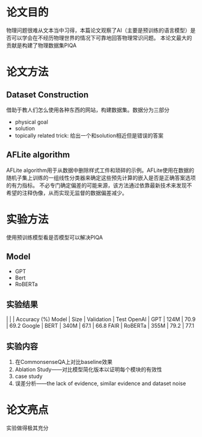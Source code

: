 # 论文目的
物理问题很难从文本当中习得，本篇论文观察了AI（主要是预训练的语言模型）是否可以学会在不经历物理世界的情况下可靠地回答物理常识问题。
本论文最大的贡献是构建了物理数据集PIQA

# 论文方法
## Dataset Construction
借助于教人们怎么使用各种东西的网站，构建数据集。数据分为三部分
- physical goal
- solution
- topically related trick: 给出一个和solution相近但是错误的答案

## AFLite algorithm
AFLite algorithm用于从数据中删除样式工件和琐碎的示例。AFLite使用在数据的随机子集上训练的一组线性分类器来确定这些预先计算的嵌入是否是正确答案选项的有力指标。 不必专门确定偏差的可能来源，该方法通过依靠最新技术来发现不希望的注释伪像，从而实现无监督的数据偏差减少。


# 实验方法
使用预训练模型看是否模型可以解决PIQA
## Model
- GPT
- Bert
- RoBERTa

## 实验结果
| | | Accuracy (%)
Model | Size | Validation |  Test
OpenAI | GPT | 124M | 70.9 | 69.2
Google | BERT | 340M | 67.1  | 66.8
FAIR | RoBERTa | 355M | 79.2 | 77.1

## 实验内容
1. 在CommonsenseQA上对比baseline效果
2. Ablation Study——对比模型简化版本以证明每个模块的有效性
3. case study
4. 误差分析——the lack of evidence, similar evidence and dataset noise


# 论文亮点
实验做得极其充分
